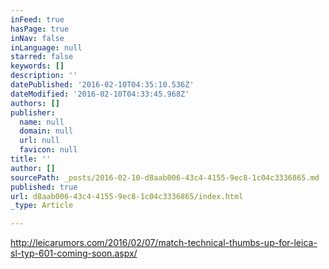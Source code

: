 ```yaml
---
inFeed: true
hasPage: true
inNav: false
inLanguage: null
starred: false
keywords: []
description: ''
datePublished: '2016-02-10T04:35:10.536Z'
dateModified: '2016-02-10T04:33:45.968Z'
authors: []
publisher:
  name: null
  domain: null
  url: null
  favicon: null
title: ''
author: []
sourcePath: _posts/2016-02-10-d8aab006-43c4-4155-9ec8-1c04c3336865.md
published: true
url: d8aab006-43c4-4155-9ec8-1c04c3336865/index.html
_type: Article

---
```

http://leicarumors.com/2016/02/07/match-technical-thumbs-up-for-leica-sl-typ-601-coming-soon.aspx/